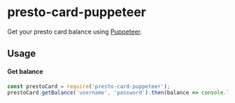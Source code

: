 # presto-card-puppeteer

Get your presto card balance using [Puppeteer](https://github.com/GoogleChrome/puppeteer).

## Usage

#### Get balance

```js
const prestoCard = require('presto-card-puppeteer');
prestoCard.getBalance('username', 'password').then(balance => console.log(balance));
```
